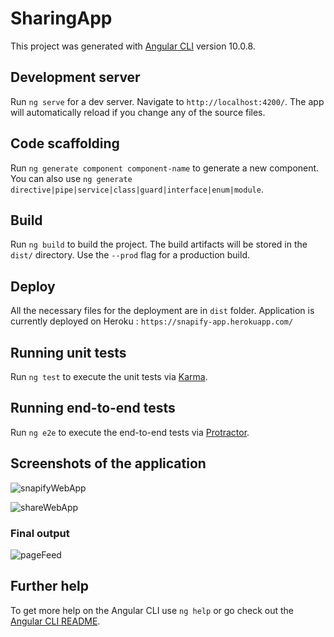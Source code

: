 # SharingApp

This project was generated with [Angular CLI](https://github.com/angular/angular-cli) version 10.0.8.

## Development server

Run `ng serve` for a dev server. Navigate to `http://localhost:4200/`. The app will automatically reload if you change any of the source files.

## Code scaffolding

Run `ng generate component component-name` to generate a new component. You can also use `ng generate directive|pipe|service|class|guard|interface|enum|module`.

## Build

Run `ng build` to build the project. The build artifacts will be stored in the `dist/` directory. Use the `--prod` flag for a production build.

## Deploy

All the necessary files for the deployment are in `dist` folder. Application is currently deployed on Heroku : `https://snapify-app.herokuapp.com/`

## Running unit tests

Run `ng test` to execute the unit tests via [Karma](https://karma-runner.github.io).

## Running end-to-end tests

Run `ng e2e` to execute the end-to-end tests via [Protractor](http://www.protractortest.org/).

## Screenshots of the application

![snapifyWebApp](https://user-images.githubusercontent.com/51434067/101052044-2b2dc900-35ac-11eb-8ce8-0b55d241ef32.PNG)

![shareWebApp](https://user-images.githubusercontent.com/51434067/101052103-3d0f6c00-35ac-11eb-851d-a6c0adba474e.PNG)

### Final output
![pageFeed](https://user-images.githubusercontent.com/51434067/101052156-4d274b80-35ac-11eb-9f60-ec15bed08d1a.PNG)


## Further help

To get more help on the Angular CLI use `ng help` or go check out the [Angular CLI README](https://github.com/angular/angular-cli/blob/master/README.md).
